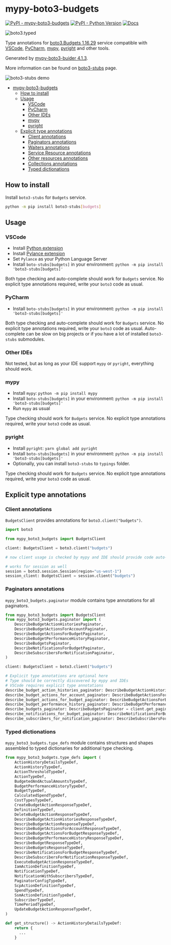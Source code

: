 # mypy-boto3-budgets

[![PyPI - mypy-boto3-budgets](https://img.shields.io/pypi/v/mypy-boto3-budgets.svg?color=blue)](https://pypi.org/project/mypy-boto3-budgets)
[![PyPI - Python Version](https://img.shields.io/pypi/pyversions/mypy-boto3-budgets.svg?color=blue)](https://pypi.org/project/mypy-boto3-budgets)
[![Docs](https://img.shields.io/readthedocs/mypy-boto3-builder.svg?color=blue)](https://mypy-boto3-builder.readthedocs.io/)

![boto3.typed](https://github.com/vemel/mypy_boto3_builder/raw/master/logo.png)

Type annotations for
[boto3.Budgets 1.16.29](https://boto3.amazonaws.com/v1/documentation/api/1.16.29/reference/services/budgets.html#Budgets) service
compatible with
[VSCode](https://code.visualstudio.com/),
[PyCharm](https://www.jetbrains.com/pycharm/),
[mypy](https://github.com/python/mypy),
[pyright](https://github.com/microsoft/pyright)
and other tools.

Generated by [mypy-boto3-buider 4.1.3](https://github.com/vemel/mypy_boto3_builder).

More information can be found on [boto3-stubs](https://pypi.org/project/boto3-stubs/) page.

![boto3-stubs demo](https://github.com/vemel/mypy_boto3_builder/raw/master/demo.gif)

- [mypy-boto3-budgets](#mypy-boto3-budgets)
  - [How to install](#how-to-install)
  - [Usage](#usage)
    - [VSCode](#vscode)
    - [PyCharm](#pycharm)
    - [Other IDEs](#other-ides)
    - [mypy](#mypy)
    - [pyright](#pyright)
  - [Explicit type annotations](#explicit-type-annotations)
    - [Client annotations](#client-annotations)
    - [Paginators annotations](#paginators-annotations)
    - [Waiters annotations](#waiters-annotations)
    - [Service Resource annotations](#service-resource-annotations)
    - [Other resources annotations](#other-resources-annotations)
    - [Collections annotations](#collections-annotations)
    - [Typed dictionations](#typed-dictionations)

## How to install

Install `boto3-stubs` for `Budgets` service.

```bash
python -m pip install boto3-stubs[budgets]
```

## Usage

### VSCode

- Install [Python extension](https://marketplace.visualstudio.com/items?itemName=ms-python.python)
- Install [Pylance extension](https://marketplace.visualstudio.com/items?itemName=ms-python.vscode-pylance)
- Set `Pylance` as your Python Language Server
- Install `boto-stubs[budgets]` in your environment: `python -m pip install 'boto3-stubs[budgets]'`

Both type checking and auto-complete should work for `Budgets` service.
No explicit type annotations required, write your `boto3` code as usual.

### PyCharm

- Install `boto-stubs[budgets]` in your environment: `python -m pip install 'boto3-stubs[budgets]'`

Both type checking and auto-complete should work for `Budgets` service.
No explicit type annotations required, write your `boto3` code as usual.
Auto-complete can be slow on big projects or if you have a lot of installed `boto3-stubs` submodules.

### Other IDEs

Not tested, but as long as your IDE support `mypy` or `pyright`, everything should work.

### mypy

- Install `mypy`: `python -m pip install mypy`
- Install `boto-stubs[budgets]` in your environment: `python -m pip install 'boto3-stubs[budgets]'`
- Run `mypy` as usual

Type checking should work for `Budgets` service.
No explicit type annotations required, write your `boto3` code as usual.

### pyright

- Install `pyright`: `yarn global add pyright`
- Install `boto-stubs[budgets]` in your environment: `python -m pip install 'boto3-stubs[budgets]'`
- Optionally, you can install `boto3-stubs` to `typings` folder.

Type checking should work for `Budgets` service.
No explicit type annotations required, write your `boto3` code as usual.

## Explicit type annotations

### Client annotations

`BudgetsClient` provides annotations for `boto3.client("budgets")`.

```python
import boto3

from mypy_boto3_budgets import BudgetsClient

client: BudgetsClient = boto3.client("budgets")

# now client usage is checked by mypy and IDE should provide code auto-complete

# works for session as well
session = boto3.session.Session(region="us-west-1")
session_client: BudgetsClient = session.client("budgets")
```

### Paginators annotations

`mypy_boto3_budgets.paginator` module contains type annotations for all paginators.

```python
from mypy_boto3_budgets import BudgetsClient
from mypy_boto3_budgets.paginator import (
    DescribeBudgetActionHistoriesPaginator,
    DescribeBudgetActionsForAccountPaginator,
    DescribeBudgetActionsForBudgetPaginator,
    DescribeBudgetPerformanceHistoryPaginator,
    DescribeBudgetsPaginator,
    DescribeNotificationsForBudgetPaginator,
    DescribeSubscribersForNotificationPaginator,
)

client: BudgetsClient = boto3.client("budgets")

# Explicit type annotations are optional here
# Type should be correctly discovered by mypy and IDEs
# VSCode requires explicit type annotations
describe_budget_action_histories_paginator: DescribeBudgetActionHistoriesPaginator = client.get_paginator("describe_budget_action_histories")
describe_budget_actions_for_account_paginator: DescribeBudgetActionsForAccountPaginator = client.get_paginator("describe_budget_actions_for_account")
describe_budget_actions_for_budget_paginator: DescribeBudgetActionsForBudgetPaginator = client.get_paginator("describe_budget_actions_for_budget")
describe_budget_performance_history_paginator: DescribeBudgetPerformanceHistoryPaginator = client.get_paginator("describe_budget_performance_history")
describe_budgets_paginator: DescribeBudgetsPaginator = client.get_paginator("describe_budgets")
describe_notifications_for_budget_paginator: DescribeNotificationsForBudgetPaginator = client.get_paginator("describe_notifications_for_budget")
describe_subscribers_for_notification_paginator: DescribeSubscribersForNotificationPaginator = client.get_paginator("describe_subscribers_for_notification")
```







### Typed dictionations

`mypy_boto3_budgets.type_defs` module contains structures and shapes assembled
to typed dictionaries for additional type checking.

```python
from mypy_boto3_budgets.type_defs import (
    ActionHistoryDetailsTypeDef,
    ActionHistoryTypeDef,
    ActionThresholdTypeDef,
    ActionTypeDef,
    BudgetedAndActualAmountsTypeDef,
    BudgetPerformanceHistoryTypeDef,
    BudgetTypeDef,
    CalculatedSpendTypeDef,
    CostTypesTypeDef,
    CreateBudgetActionResponseTypeDef,
    DefinitionTypeDef,
    DeleteBudgetActionResponseTypeDef,
    DescribeBudgetActionHistoriesResponseTypeDef,
    DescribeBudgetActionResponseTypeDef,
    DescribeBudgetActionsForAccountResponseTypeDef,
    DescribeBudgetActionsForBudgetResponseTypeDef,
    DescribeBudgetPerformanceHistoryResponseTypeDef,
    DescribeBudgetResponseTypeDef,
    DescribeBudgetsResponseTypeDef,
    DescribeNotificationsForBudgetResponseTypeDef,
    DescribeSubscribersForNotificationResponseTypeDef,
    ExecuteBudgetActionResponseTypeDef,
    IamActionDefinitionTypeDef,
    NotificationTypeDef,
    NotificationWithSubscribersTypeDef,
    PaginatorConfigTypeDef,
    ScpActionDefinitionTypeDef,
    SpendTypeDef,
    SsmActionDefinitionTypeDef,
    SubscriberTypeDef,
    TimePeriodTypeDef,
    UpdateBudgetActionResponseTypeDef,
)

def get_structure() -> ActionHistoryDetailsTypeDef:
    return {
      ...
    }
```
